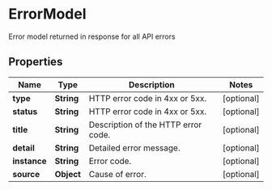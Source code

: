 

# ErrorModel

Error model returned in response for all API errors

## Properties

| Name | Type | Description | Notes |
|------------ | ------------- | ------------- | -------------|
|**type** | **String** | HTTP error code in 4xx or 5xx. |  [optional] |
|**status** | **String** | HTTP error code in 4xx or 5xx. |  [optional] |
|**title** | **String** | Description of the HTTP error code. |  [optional] |
|**detail** | **String** | Detailed error message. |  [optional] |
|**instance** | **String** | Error code. |  [optional] |
|**source** | **Object** | Cause of error. |  [optional] |



